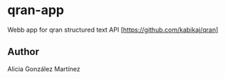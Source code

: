 # qran-app

Webb app for qran structured text API [https://github.com/kabikaj/qran]

## Author

Alicia González Martínez
